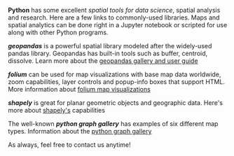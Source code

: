 **Python** has some excellent *spatial tools for data science*, spatial analysis and research. Here are a few links to commonly-used libraries. Maps and spatial analytics can be done right in a Jupyter notebook or scripted for use along with other Python programs.

***geopandas*** is a powerful spatial library modeled after the widely-used pandas library. Geopandas has built-in tools such as buffer, centroid, dissolve. Learn more about the [geopandas gallery and user guide](https://geopandas.org/en/stable/gallery/index.html)

***folium*** can be used for map visualizations with base map data worldwide, zoom capabilities, layer controls and popup-info boxes that support HTML. More information about [folium map visualizations](https://python-visualization.github.io/folium/latest/user_guide.html)

***shapely*** is great for planar geometric objects and geographic data. Here's more about [shapely's](https://pypi.org/project/shapely/) capabilities

The well-known ***python graph gallery*** has examples of six different map types. Information about the [python graph gallery](https://python-graph-gallery.com/)

As always, feel free to contact us anytime!
